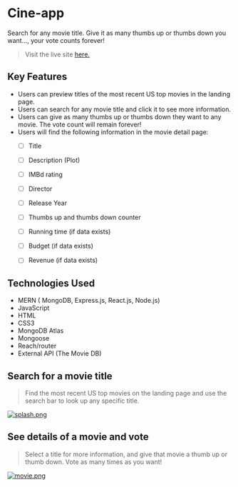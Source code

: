 
# Cine-app
Search for any movie title. Give it as many thumbs up or thumbs down you want..., your vote counts forever!

> Visit the live site [here.](https://cine--app.herokuapp.com/)

## Key Features

- Users can preview titles of the most recent US top movies in the landing page.
- Users can search for any movie title and click it to see more information.
- Users can give as many thumbs up or thumbs down they want to any movie. The vote count will remain forever!
- Users will find the following information in the movie detail page: 
	 - [ ] Title
	 - [ ]  Description (Plot)
	 - [ ] IMBd rating
	 - [ ] Director
	 - [ ] Release Year
	 - [ ] Thumbs up and thumbs down counter 
	 - [ ] Running time (if  data exists)
	 - [ ] Budget (if  data exists)
	 - [ ] Revenue (if  data exists)


## Technologies Used
- MERN ( MongoDB, Express.js, React.js, Node.js)
- JavaScript
- HTML
- CSS3 
- MongoDB Atlas
- Mongoose
- Reach/router
- External API (The Movie DB)

## Search for a movie title 


> Find the most recent US top movies on the landing page and 
> use the search bar to look up any specific title.

[![splash.png](https://i.postimg.cc/SsCCBTf7/splash.png)](https://postimg.cc/jwqDNh9L)

## See details of a movie and vote 

> Select a title for more information, and give that movie a thumb up
or thumb down. Vote as many times as you want!

[![movie.png](https://i.postimg.cc/XYgXY5zw/movie.png)](https://postimg.cc/0zb9tzxQ)
